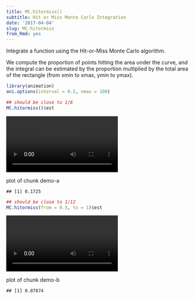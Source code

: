 ```yaml
---
title: MC.hitormiss()
subtitle: Hit or Miss Monte Carlo Integration
date: '2017-04-04'
slug: MC-hitormiss
from_Rmd: yes
---
```


Integrate a function using the Hit-or-Miss Monte Carlo algorithm.

We compute the proportion of points hitting the area under the curve, and the
integral can be estimated by the proportion multiplied by the total area of
the rectangle (from xmin to xmax, ymin to ymax).

 

```r
library(animation)
ani.options(interval = 0.2, nmax = 100)

## should be close to 1/6
MC.hitormiss()$est
```

<video controls loop autoplay><source src="https://assets.yihui.org/figures/animation/example/MC-hitormiss/demo-a.mp4" /><p>plot of chunk demo-a</p></video>

```
## [1] 0.1725
```


```r
## should be close to 1/12
MC.hitormiss(from = 0.5, to = 1)$est
```

<video controls loop autoplay><source src="https://assets.yihui.org/figures/animation/example/MC-hitormiss/demo-b.mp4" /><p>plot of chunk demo-b</p></video>

```
## [1] 0.07874
```
